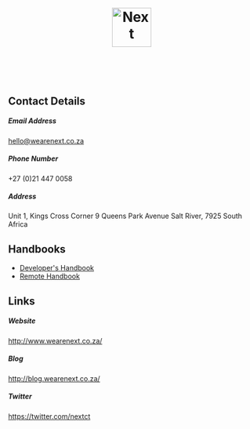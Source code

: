 <h1 align="center">
	<br>
	<img height="80" src="https://raw.githubusercontent.com/we-are-next/readme/master/media/logo-dark.png?token=AAsY3rxhWKX6FihG-VfO1HCLBAGqeFQ-ks5Vm731wA%3D%3D" alt="Next">
	<br>
	<br>
	<br>
</h1>

## Contact Details

##### Email Address

hello@wearenext.co.za

##### Phone Number

+27 (0)21 447 0058

##### Address

Unit 1, Kings Cross Corner 9 Queens Park Avenue Salt River, 7925 South Africa

## Handbooks

- [Developer's Handbook](developers-handbook.md)
- [Remote Handbook](remote-handbook.md)

## Links

##### Website

http://www.wearenext.co.za/

##### Blog

http://blog.wearenext.co.za/

##### Twitter

https://twitter.com/nextct
